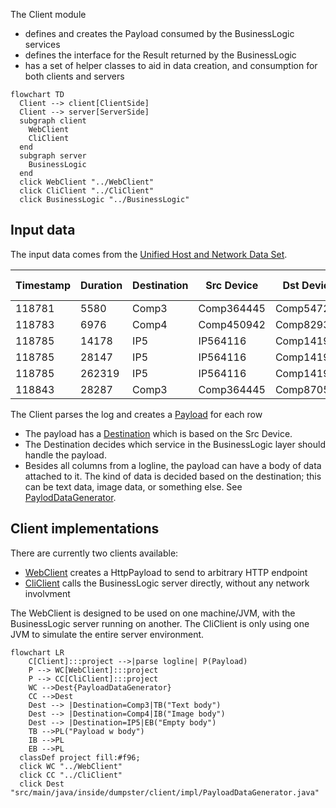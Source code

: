 The Client module 
* defines and creates the Payload consumed by the BusinessLogic services
* defines the interface for the Result returned by the BusinessLogic
* has a set of helper classes to aid in data creation, and consumption for both clients and servers



```mermaid
flowchart TD
  Client --> client[ClientSide]
  Client --> server[ServerSide]
  subgraph client
    WebClient
    CliClient
  end
  subgraph server
    BusinessLogic 
  end
  click WebClient "../WebClient"
  click CliClient "../CliClient"
  click BusinessLogic "../BusinessLogic"
```

## Input data
The input data comes from the [Unified Host and Network Data Set](https://csr.lanl.gov/data/2017/). 

|Timestamp|Duration|Destination|Src Device|Dst Device|Protocol|Src Port|Dest Port|Src packets|Dst Packets|Src Bytes|Dst Bytes|
|---|---|---|---|---|---|---|---|---|---|---|---|
|118781|5580|Comp3|Comp364445|Comp547245|17|Port05507|Port46272|0|755065|0|1042329018|
|118783|6976|Comp4|Comp450942|Comp829338|6|Port03137|445|1665|1108|300810|250408|
|118785|14178|IP5|IP564116|Comp141988|17|5060|5060|1866|0|1477041|0|
|118785|28147|IP5|IP564116|Comp141988|17|5060|5060|3326|0|2656305|0|
|118785|262319|IP5|IP564116|Comp141988|17|5060|5060|28257|0|23149303|0|
|118843|28287|Comp3|Comp364445|Comp870517|17|Port68697|Port28366|5445|6438|457380|592296|

The Client parses the log and creates a [Payload](src/main/java/inside/dumpster/client/Payload.java) for each row
* The payload has a [Destination](https://github.com/jaokim/inside-java-dumpster/blob/main/Client/src/main/java/inside/dumpster/client/Payload.java#L37) which is based on the Src Device. 
* The Destination decides which service in the BusinessLogic layer should handle the payload.
* Besides all columns from a logline, the payload can have a body of data attached to it. The kind of data is decided based on the destination; this can be text data, image data, or something else. See [PaylodDataGenerator](src/main/java/inside/dumpster/client/impl/PayloadDataGenerator.java).

## Client implementations

There are currently two clients available:
* [WebClient](../WebClient) creates a HttpPayload to send to arbitrary HTTP endpoint
* [CliClient](../CliClient) calls the BusinessLogic server directly, without any network involvment

The WebClient is designed to be used on one machine/JVM, with the BusinessLogic server running on another.
The CliClient is only using one JVM to simulate the entire server environment.


```mermaid
flowchart LR
    C[Client]:::project -->|parse logline| P(Payload)
    P --> WC[WebClient]:::project
    P --> CC[CliClient]:::project
    WC -->Dest{PayloadDataGenerator}
    CC -->Dest
    Dest --> |Destination=Comp3|TB("Text body")
    Dest --> |Destination=Comp4|IB("Image body")
    Dest --> |Destination=IP5|EB("Empty body")
    TB -->PL("Payload w body") 
    IB -->PL
    EB -->PL
  classDef project fill:#f96;
  click WC "../WebClient"
  click CC "../CliClient"
  click Dest "src/main/java/inside/dumpster/client/impl/PayloadDataGenerator.java"
```

